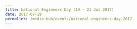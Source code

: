 ```yaml
---
title: National Engineers Day (19 - 21 Jul 2017)
date: 2017-07-19
permalink: /media-hub/events/national-engineers-day-2017
---
```

